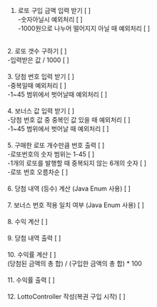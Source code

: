 1. 로또 구입 금액 입력 받기 [ ] <br>
   -숫자아닐시 예외처리 [ ] <br>
   -1000원으로 나누어 떨어지지 아닐 때 예외처리 [ ] <br>
<br>
2. 로또 갯수 구하기 [ ] <br>
   -입력받은 값 / 1000 [ ] <br>
<br>
3. 당첨 번호 입력 받기 [ ] <br>
   -중복일때 예외처리 [ ] <br>
   -1~45 범위에서 벗어날때 예외처리 [ ] <br>
<br>
4. 보너스 값 입력 받기 [ ] <br>
   -당첨 번호 값 중 중복인 값 있을 때 예외처리 [ ] <br>
   -1~45 범위에서 벗어날 때 예외처리 [ ] <br>
<br>
5. 구매한 로또 개수만큼 번호 출력 [ ] <br>
   -로또번호의 숫자 범위는 1-45 [ ] <br>
   -1개의 로또를 발행할 때 중복되지 않는 6개의 숫자 [ ] <br>
   -로또 번호 오름차순 [ ] <br>
<br>
6. 당첨 내역 (등수) 계산 (Java Enum 사용) [ ] <br>
<br>
7. 보너스 번호 적용 일치 여부 (Java Enum 사용) [ ] <br>
<br>
8. 수익 계산 [ ] <br>
<br>
9. 당첨 내역 출력 [ ] <br>
<br>
10. 수익률 계산 [ ] <br>
    (당첨된 금액의 총 합) / (구입한 금액의 총 합) * 100 <br>
<br>
11. 수익률 출력 [ ] <br>
<br>
12. LottoController 작성(복권 구입 시작) [ ]
